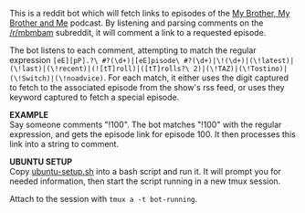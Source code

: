 This is a reddit bot which will fetch links to episodes of the [My Brother, My Brother and Me](http://www.maximumfun.org/shows/my-brother-my-brother-and-me) podcast. By listening and parsing comments on the [/r/mbmbam](http://mbmbam.reddit.com) subreddit, it will comment a link to a requested episode. 

The bot listens to each comment, attempting to match the regular expression `[eE][pP].?\ #?(\d+)|[eE]pisode\ #?(\d+)|\!(\d+)|(\!latest)|(\!last)|(\!recent)|(![tT]roll)|([tT]rolls?\ 2)|(\!TAZ)|(\!Tostino)|(\!Switch)|(\!noadvice)`. For each match, it either uses the digit captured to fetch to the associated episode from the show's rss feed, or uses they keyword captured to fetch a special episode. 

**EXAMPLE**  
Say someone comments "!100". The bot matches "!100" with the regular expression, and gets the episode link for episode 100. It then processes this link into a string to comment.

**UBUNTU SETUP**  
Copy [ubuntu-setup.sh](https://bitbucket.org/chadlavimoniere/mbmbamboto-v2/raw/master/ubuntu_setup.sh) into a bash script and run it. It will prompt you for needed information, then start the script running in a new tmux session.

Attach to the session with `tmux a -t bot-running`.
